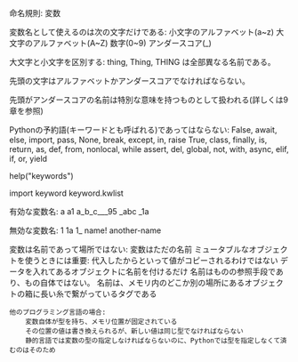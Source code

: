 命名規則: 変数

変数名として使えるのは次の文字だけである:
    小文字のアルファベット(a~z)
    大文字のアルファベット(A~Z)
    数字(0~9)
    アンダースコア(_)

大文字と小文字を区別する:
    thing, Thing, THING は全部異なる名前である。

先頭の文字はアルファベットかアンダースコアでなければならない。

先頭がアンダースコアの名前は特別な意味を持つものとして扱われる(詳しくは9章を参照)

Pythonの予約語(キーワードとも呼ばれる)であってはならない:
    False, await, else, import, pass, None, break, except, in, raise
    True, class, finally, is, return, as, def, from, nonlocal, while
    assert, del, global, not, with, async, elif, if, or, yield


help("keywords")

import keyword
keyword.kwlist


有効な変数名:
    a
    a1
    a_b_c___95
    _abc
    _1a

無効な変数名:
    1
    1a
    1_
    name!
    another-name


変数は名前であって場所ではない:
    変数はただの名前
    ミュータブルなオブジェクトを使うときには重要:
        代入したからといって値がコピーされるわけではない
        データを入れてあるオブジェクトに名前を付けるだけ
        名前はものの参照手段であり、もの自体ではない。
        名前は、メモリ内のどこか別の場所にあるオブジェクトの箱に長い糸で繋がっているタグである
    
    他のプログラミング言語の場合:
        変数自体が型を持ち、メモリ位置が固定されている
        その位置の値は書き換えられるが、新しい値は同じ型でなければならない
        静的言語では変数の型の指定しなければならないのに、Pythonでは型を指定しなくて済むのはそのため
        
